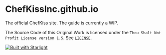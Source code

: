# ChefKissInc.github.io

The official ChefKiss site. The guide is currently a WIP.

The Source Code of this Original Work is licensed under the `Thou Shalt Not Profit License version 1.5`. See [`LICENSE`](https://github.com/ChefKissInc/ChefKissInc.github.io/blob/master/LICENSE).

[![Built with Starlight](https://astro.badg.es/v2/built-with-starlight/tiny.svg)](https://starlight.astro.build)
